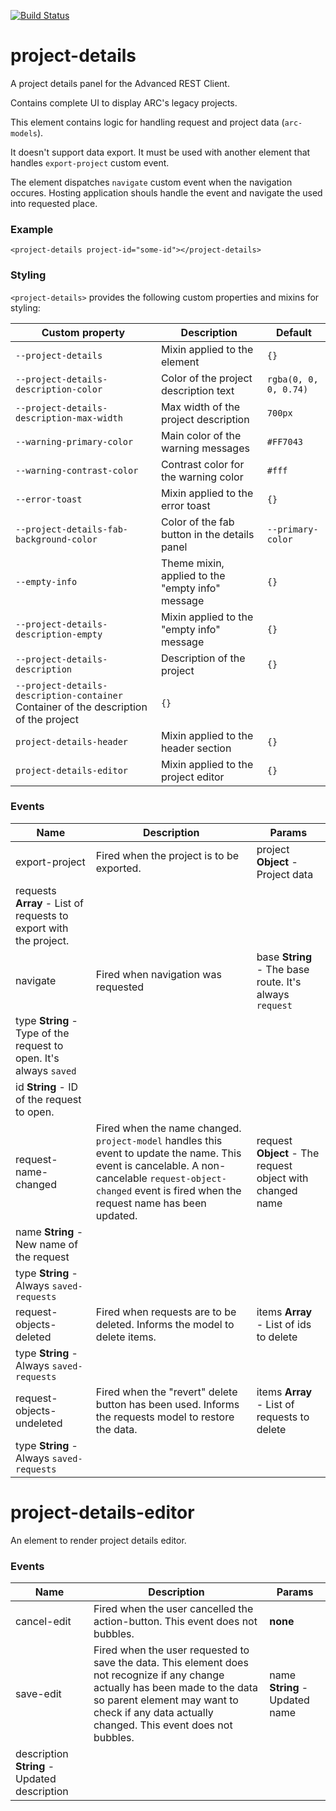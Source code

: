 [![Build Status](https://travis-ci.org/advanced-rest-client/project-details.svg?branch=stage)](https://travis-ci.org/advanced-rest-client/project-details)  

# project-details

A project details panel for the Advanced REST Client.

Contains complete UI to display ARC's legacy projects.

This element contains logic for handling request and project data (`arc-models`).

It doesn't support data export. It must be used with another element that handles `export-project` custom event.

The element dispatches `navigate` custom event when the navigation occures. Hosting application shouls handle the event and navigate the used into requested place.

### Example
```
<project-details project-id="some-id"></project-details>
```

### Styling
`<project-details>` provides the following custom properties and mixins for styling:

Custom property | Description | Default
----------------|-------------|----------
`--project-details` | Mixin applied to the element | `{}`
`--project-details-description-color` | Color of the project description text | `rgba(0, 0, 0, 0.74)`
`--project-details-description-max-width` | Max width of the project description | `700px`
`--warning-primary-color` | Main color of the warning messages | `#FF7043`
`--warning-contrast-color` | Contrast color for the warning color | `#fff`
`--error-toast` | Mixin applied to the error toast | `{}`
`--project-details-fab-background-color` | Color of the fab button in the details panel | `--primary-color`
`--empty-info` | Theme mixin, applied to the "empty info" message | `{}`
`--project-details-description-empty` | Mixin applied to the "empty info" message | `{}`
`--project-details-description` | Description of the project | `{}`
`--project-details-description-container` Container of the description of the project | `{}`
`project-details-header` | Mixin applied to the header section | `{}`
`project-details-editor` | Mixin applied to the project editor | `{}`



### Events
| Name | Description | Params |
| --- | --- | --- |
| export-project | Fired when the project is to be exported. | project **Object** - Project data |
requests **Array** - List of requests to export with the project. |
| navigate | Fired when navigation was requested | base **String** - The base route. It's always `request` |
type **String** - Type of the request to open. It's always `saved` |
id **String** - ID of the request to open. |
| request-name-changed | Fired when the name changed. `project-model` handles this event to update the name.  This event is cancelable. A non-cancelable `request-object-changed` event is fired when the request name has been updated. | request **Object** - The request object with changed name |
name **String** - New name of the request |
type **String** - Always `saved-requests` |
| request-objects-deleted | Fired when requests are to be deleted. Informs the model to delete items. | items **Array** - List of ids to delete |
type **String** - Always `saved-requests` |
| request-objects-undeleted | Fired when the "revert" delete button has been used. Informs the requests model to restore the data. | items **Array** - List of requests to delete |
type **String** - Always `saved-requests` |
# project-details-editor

An element to render project details editor.



### Events
| Name | Description | Params |
| --- | --- | --- |
| cancel-edit | Fired when the user cancelled the action-button.  This event does not bubbles. | __none__ |
| save-edit | Fired when the user requested to save the data. This element does not recognize if any change actually has been made to the data so parent element may want to check if any data actually changed.  This event does not bubbles. | name **String** - Updated name |
description **String** - Updated description |
